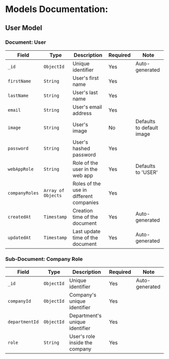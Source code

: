 # Models Documentation:

## User Model

### Document: User
| Field          | Type               | Description                             | Required | Note
| -------------- | ------------------ | --------------------------------------- | -------- | ----
| `_id`          | `ObjectId`         | Unique identifier                       | Yes      | Auto-generated            |
| `firstName`    | `String`           | User's first name                       | Yes      |                           |
| `lastName`     | `String`           | User's last name                        | Yes      |                           |
| `email`        | `String`           | User's email address                    | Yes      |                           |
| `image`        | `String`           | User's image                            | No       | Defaults to default image |
| `password`     | `String`           | User's hashed password                  | Yes      |                           |
| `webAppRole`   | `String`           | Role of the user in the web app         | Yes      | Defaults to 'USER'        |
| `companyRoles` | `Array of Objects` | Roles of the use in different companies | Yes      |                           |
| `createdAt`    | `Timestamp`        | Creation time of the document           | Yes      | Auto-generated            |
| `updatedAt`    | `Timestamp`        | Last update time of the document        | Yes      | Auto-generated            |

### Sub-Document: Company Role
| Field          | Type       | Description                    | Required | Note           |
| -------------- | ---------- | ------------------------------ | -------- | -------------- |
| `_id`          | `ObjectId` | Unique identifier              | Yes      | Auto-generated |
| `companyId`    | `ObjectId` | Company's unique identifier    | Yes      |                |
| `departmentId` | `ObjectId` | Department's unique identifier | Yes      |                |
| `role`         | `String`   | User's role inside the company | Yes      |                |
